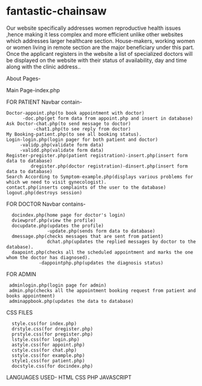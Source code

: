 # fantastic-chainsaw
 Our website specifically addresses women reproductive health issues ,hence making it less complex and more efficient unlike other websites which addresses larger healthcare section. 
 House-makers, working women or women living in remote section are the major beneficiary under this part.
 Once the applicant registers in the website a list of specialized doctors will be displayed
   on the website with their status of availability, day and time along with the clinic address.. 
   
   
   
   
 About Pages-
 
 
 
 Main Page-index.php
 
 
 FOR PATIENT
 Navbar contain-
 
    Doctor-appoint.php(to book appointment with doctor)
          -doc.php(get form data from appoint.php and insert in database)
    Ask Doctor-chat.php(to send message to doctor)
              -chat1.php(to see reply from doctor)
    My Booking-patient.php(to see all booking status).
    Login-login.php(login pager for both patient and doctor)
         -validp.php(validate form data)
         -validd.php(validate form data)
    Register-pregister.php(patient registration)-insert.php(insert form data to database)
             dregister.php(doctor registration)-dinsert.php(insert form data to database)
    Search According to Symptom-example.php(displays various problems for which we need to visit gynecologist).
    contact.php(inserts complaints of the user to the database)
    logout.php(destroys session)
    
    
    
  FOR DOCTOR
  Navbar contains-
  
      docindex.php(home page for doctor's login)
      dviewprof.php(view the profile)
      docupdate.php(updates the profile)
                   -update.php(sends form data to database)
      dmessage.php(checks messages that are sent from patient)
                   dchat.php(updates the replied messages by doctor to the database).       
      daapoint.php(checks all the scheduled appointment and marks the one whom the doctor has diagnosed).
                -dappointphp.php(updates the diagnosis status)
                
                
                
  FOR ADMIN
  
     adminlogin.php(login page for admin)
     admin.php(checks all the appointment booking request from patient and books appointment)
     adminappbook.php(updates the data to database)
     
     
     
  CSS FILES
  
      style.css(for index.php)
      drstyle.css(for dregister.php)
      prstyle.css(for pregister.php)
      lstyle.css(for login.php)
      astyle.css(for appoint.php)
      cstyle.css(for chat.php)
      sstyle.css(for example.php)
      style1.css(for patient.php)
      docstyle.css(for docindex.php)
      
      
      
  LANGUAGES USED-
                 HTML
                 CSS
                 PHP
                 JAVASCRIPT
      
      
      
    
    
    
 
